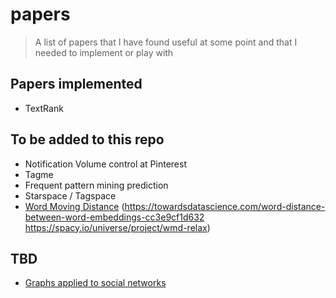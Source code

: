 # papers

> A list of papers that I have found useful at some point and that I needed to implement or play with

## Papers implemented

- TextRank

## To be added to this repo

- Notification Volume control at Pinterest
- Tagme
- Frequent pattern mining prediction
- Starspace / Tagspace
- [Word Moving Distance](http://proceedings.mlr.press/v37/kusnerb15.pdf) (https://towardsdatascience.com/word-distance-between-word-embeddings-cc3e9cf1d632 https://spacy.io/universe/project/wmd-relax)

## TBD

- [Graphs applied to social networks](http://i.stanford.edu/~julian/pdfs/www13.pdf)

